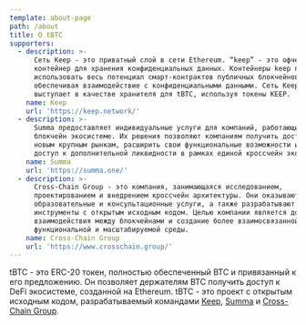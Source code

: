 ```yaml
---
template: about-page
path: /about
title: О tBTC
supporters:
  - description: >-
      Сеть Keep - это приватный слой в сети Ethereum. “keep” - это офчейн
      контейнер для хранения конфиденциальных данных. Контейнеры keep помогают
      использовать весь потенциал смарт-контрактов публичных блокчейнов,
      обеспечивая взаимодействие с конфиденциальными данными. Сеть Keep
      выступает в качестве хранителя для tBTC, используя токены KEEP.
    name: Keep
    url: 'https://keep.network/'
  - description: >-
      Summa предоставляет индивидуальные услуги для компаний, работающих в
      блокчейн экосистеме. Их решения позволяют компаниям получить доступ к
      новым крупным рынкам, расширить свои функциональные возможности и получить
      доступ к дополнительной ликвидности в рамках единой кроссчейн экосистемы.
    name: Summa
    url: 'https://summa.one/'
  - description: >-
      Cross-Chain Group - это компания, занимающаяся исследованием,
      проектированием и внедрением кроссчейн архитектуры. Они оказывают
      образовательные и консультационные услуги, а также разрабатывают
      инструменты с открытым исходным кодом. Целью компании является достижение
      взаимодействия между блокчейнами и создание более взаимосвязанной,
      функциональной и масштабируемой среды.
    name: Cross-Chain Group
    url: 'https://www.crosschain.group/'
---
```

tBTC - это ERC-20 токен, полностью обеспеченный BTC и привязанный к его предложению. Он позволяет держателям BTC получить доступ к DeFi экосистеме, созданной на Ethereum. tBTC - это проект с открытым исходным кодом, разрабатываемый командами[](https://keep.network/) [Keep](https://keep.network/), [Summa](https://summa.one/) и [Cross-Chain Group](https://www.crosschain.group/).

